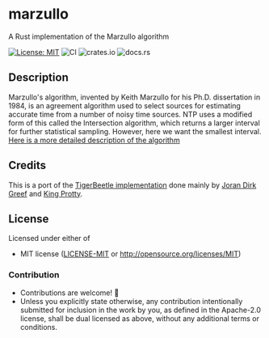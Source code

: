 # marzullo

A Rust implementation of the Marzullo algorithm

[![License: MIT](https://img.shields.io/badge/License-MIT-yellow.svg)](https://opensource.org/licenses/MIT)
![CI](https://img.shields.io/github/actions/workflow/status/ahmedtadde/marzullo/rust.yml)
![crates.io](https://img.shields.io/crates/d/marzullo)
![docs.rs](https://img.shields.io/docsrs/marzullo)

## Description

Marzullo's algorithm, invented by Keith Marzullo for his Ph.D. dissertation in 1984, is an
agreement algorithm used to select sources for estimating accurate time from a number of noisy
time sources. NTP uses a modified form of this called the Intersection algorithm, which returns
a larger interval for further statistical sampling. However, here we want the smallest interval.
[Here is a more detailed description of the algorithm](https://en.wikipedia.org/wiki/Marzullo%27s_algorithm#Method)

## Credits

This is a port of the [TigerBeetle implementation](https://github.com/tigerbeetle/tigerbeetle/blob/main/src/vsr/marzullo) done mainly by [Joran Dirk Greef](https://github.com/jorangreef) and [King Protty](https://github.com/kprotty).

## License

Licensed under either of

- MIT license ([LICENSE-MIT](LICENSE-MIT) or <http://opensource.org/licenses/MIT>)

### Contribution

- Contributions are welcome! 🙏
- Unless you explicitly state otherwise, any contribution intentionally submitted for inclusion in the work by you, as defined in the Apache-2.0 license, shall be dual licensed as above, without any additional terms or conditions.
